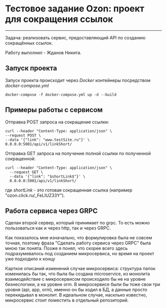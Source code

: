 # Тестовое задание Ozon: проект для сокращения ссылок 

---
Задача: реализовать сервис, предоставляющий API по созданию сокращённых ссылок.

Работу выполнил - Жданов Никита.

## Запуск проекта

Запуск проекта происходит через *Docker* контейнеры посредством *docker-compose.yml*
```
docker-compose -f docker-compose.yml up -d --build
```

## Примеры работы с сервисом

Отправка POST запроса на сокращение ссылки:
```
curl --header "Content-Type: application/json" \
--request POST \
--data '{"link": "www.testSite.ru"}' \
0.0.0.0:5001/api/v1/linkShort/
```


Отправка GET запроса на получение полной ссылки по полученной сокращенной:
```
curl --header "Content-Type: application/json" \
  --request GET \
  --data '{"link": "$shortLink$"}' \
  0.0.0.0:5001/api/v1/linkShort/
```
где *$shortLink$* - это готовая сокращенная ссылка (например "ozon.click.ru/_FeLIUZ33Y").

## Работа сервиса через GRPC
Сделан второй сервер, который принимает по grpc. То есть можно пользоваться 
как и через http, так и через GRPC.

Как показалось мне изначально, что формулировка была не совсем точная, поэтому 
фраза "Сделать работу сервиса через GRPC" была мною так понята. Позже я понял, что
скорее всего здесь подразумевалось под созданием микросервиса, но время на проект уже подходило к концу

Карткое описаний изменений случае микросервиса: структура папок изменилась бы так, что была бы создана microservice, из монолита
взаимодействие с микросервисом происходило бы не на уровне бизнеслогики, а на уровне orm. 
В микросервисе были бы тоже свои три уровня (api, app, orm), именно он бы ходил в БД, а данные просто перекидывал в монолит.
В идеальном случае, насклько известно, микросервис стоит поместить в отдельный репозиторий.


